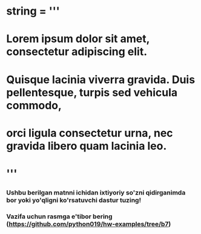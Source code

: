 # string = '''
#    Lorem ipsum dolor sit amet, consectetur adipiscing elit.
#    Quisque lacinia viverra gravida. Duis pellentesque, turpis sed vehicula commodo, 
#    orci ligula consectetur urna, nec gravida libero quam lacinia leo.
# '''


### Ushbu berilgan matnni ichidan ixtiyoriy so'zni qidirganimda bor yoki yo'qligni ko'rsatuvchi dastur tuzing!

### Vazifa uchun rasmga e'tibor bering (https://github.com/python019/hw-examples/tree/b7)
